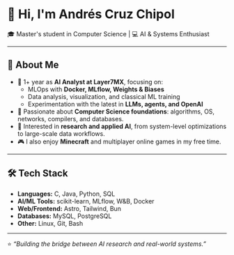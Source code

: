 # 👋 Hi, I'm Andrés Cruz Chipol  

🎓 Master's student in Computer Science | 💻 AI & Systems Enthusiast  

---

## 🚀 About Me
- 🔹 1+ year as **AI Analyst at Layer7MX**, focusing on:
  - MLOps with **Docker, MLflow, Weights & Biases**
  - Data analysis, visualization, and classical ML training
  - Experimentation with the latest in **LLMs, agents, and OpenAI**
- 🔹 Passionate about **Computer Science foundations**: algorithms, OS, networks, compilers, and databases.
- 🔹 Interested in **research and applied AI**, from system-level optimizations to large-scale data workflows.  
- 🎮 I also enjoy **Minecraft** and multiplayer online games in my free time.  

---

## 🛠️ Tech Stack
- **Languages:** C, Java, Python, SQL  
- **AI/ML Tools:** scikit-learn, MLflow, W&B, Docker  
- **Web/Frontend:** Astro, Tailwind, Bun  
- **Databases:** MySQL, PostgreSQL  
- **Other:** Linux, Git, Bash  

---


⭐️ *“Building the bridge between AI research and real-world systems.”*
